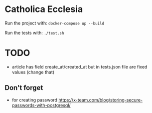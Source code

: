 # Catholica Ecclesia

Run the project with:
`docker-compose up --build`

Run the tests with:
`./test.sh`

# TODO
* article has field create_at/created_at but in tests.json file are fixed values (change that)

## Don't forget
* for creating password https://x-team.com/blog/storing-secure-passwords-with-postgresql/